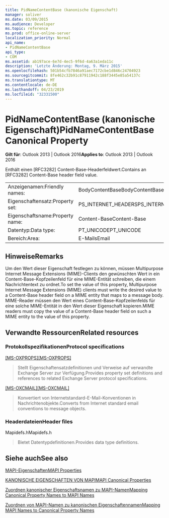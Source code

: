 ```yaml
---
title: PidNameContentBase (kanonische Eigenschaft)
manager: soliver
ms.date: 03/09/2015
ms.audience: Developer
ms.topic: reference
ms.prod: office-online-server
localization_priority: Normal
api_name:
- PidNameContentBase
api_type:
- COM
ms.assetid: ab197ace-6e7d-4ec5-9f6d-4a63a1eda11c
description: 'Letzte Änderung: Montag, 9. März 2015'
ms.openlocfilehash: 501b54cfb7846a91aec7172cbe1d846c24704923
ms.sourcegitcommit: 8fe462c32b91c87911942c188f3445e85a54137c
ms.translationtype: MT
ms.contentlocale: de-DE
ms.lasthandoff: 04/23/2019
ms.locfileid: "32331500"
---
```

# <a name="pidnamecontentbase-canonical-property"></a><span data-ttu-id="49584-103">PidNameContentBase (kanonische Eigenschaft)</span><span class="sxs-lookup"><span data-stu-id="49584-103">PidNameContentBase Canonical Property</span></span>

  
  
<span data-ttu-id="49584-104">**Gilt für**: Outlook 2013 | Outlook 2016</span><span class="sxs-lookup"><span data-stu-id="49584-104">**Applies to**: Outlook 2013 | Outlook 2016</span></span> 
  
<span data-ttu-id="49584-105">Enthält einen [RFC3282] Content-Base-Headerfeldwert.</span><span class="sxs-lookup"><span data-stu-id="49584-105">Contains an [RFC3282] Content-Base header field value.</span></span>
  
|||
|:-----|:-----|
|<span data-ttu-id="49584-106">Anzeigenamen:</span><span class="sxs-lookup"><span data-stu-id="49584-106">Friendly names:</span></span>  <br/> |<span data-ttu-id="49584-107">BodyContentBase</span><span class="sxs-lookup"><span data-stu-id="49584-107">BodyContentBase</span></span>  <br/> |
|<span data-ttu-id="49584-108">Eigenschaftensatz:</span><span class="sxs-lookup"><span data-stu-id="49584-108">Property set:</span></span>  <br/> |<span data-ttu-id="49584-109">PS_INTERNET_HEADERS</span><span class="sxs-lookup"><span data-stu-id="49584-109">PS_INTERNET_HEADERS</span></span>  <br/> |
|<span data-ttu-id="49584-110">Eigenschaftsname:</span><span class="sxs-lookup"><span data-stu-id="49584-110">Property name:</span></span>  <br/> |<span data-ttu-id="49584-111">Content-Base</span><span class="sxs-lookup"><span data-stu-id="49584-111">Content-Base</span></span>  <br/> |
|<span data-ttu-id="49584-112">Datentyp:</span><span class="sxs-lookup"><span data-stu-id="49584-112">Data type:</span></span>  <br/> |<span data-ttu-id="49584-113">PT_UNICODE</span><span class="sxs-lookup"><span data-stu-id="49584-113">PT_UNICODE</span></span>  <br/> |
|<span data-ttu-id="49584-114">Bereich:</span><span class="sxs-lookup"><span data-stu-id="49584-114">Area:</span></span>  <br/> |<span data-ttu-id="49584-115">E-Mails</span><span class="sxs-lookup"><span data-stu-id="49584-115">Email</span></span>  <br/> |
   
## <a name="remarks"></a><span data-ttu-id="49584-116">Hinweise</span><span class="sxs-lookup"><span data-stu-id="49584-116">Remarks</span></span>

<span data-ttu-id="49584-117">Um den Wert dieser Eigenschaft festlegen zu können, müssen Multipurpose Internet Message Extensions (MIME)-Clients den gewünschten Wert in ein Content-Base-Kopfzeilenfeld für eine MIME-Entität schreiben, die einem Nachrichtentext zu ordnet.</span><span class="sxs-lookup"><span data-stu-id="49584-117">To set the value of this property, Multipurpose Internet Message Extensions (MIME) clients must write the desired value to a Content-Base header field on a MIME entity that maps to a message body.</span></span> <span data-ttu-id="49584-118">MIME-Reader müssen den Wert eines Content-Base-Kopfzeilenfelds für eine solche MIME-Entität in den Wert dieser Eigenschaft kopieren.</span><span class="sxs-lookup"><span data-stu-id="49584-118">MIME readers must copy the value of a Content-Base header field on such a MIME entity to the value of this property.</span></span>
  
## <a name="related-resources"></a><span data-ttu-id="49584-119">Verwandte Ressourcen</span><span class="sxs-lookup"><span data-stu-id="49584-119">Related resources</span></span>

### <a name="protocol-specifications"></a><span data-ttu-id="49584-120">Protokollspezifikationen</span><span class="sxs-lookup"><span data-stu-id="49584-120">Protocol specifications</span></span>

<span data-ttu-id="49584-121">[[MS-OXPROPS]](https://msdn.microsoft.com/library/f6ab1613-aefe-447d-a49c-18217230b148%28Office.15%29.aspx)</span><span class="sxs-lookup"><span data-stu-id="49584-121">[[MS-OXPROPS]](https://msdn.microsoft.com/library/f6ab1613-aefe-447d-a49c-18217230b148%28Office.15%29.aspx)</span></span>
  
> <span data-ttu-id="49584-122">Stellt Eigenschaftensatzdefinitionen und Verweise auf verwandte Exchange Server zur Verfügung.</span><span class="sxs-lookup"><span data-stu-id="49584-122">Provides property set definitions and references to related Exchange Server protocol specifications.</span></span>
    
<span data-ttu-id="49584-123">[[MS-OXCMAIL]](https://msdn.microsoft.com/library/b60d48db-183f-4bf5-a908-f584e62cb2d4%28Office.15%29.aspx)</span><span class="sxs-lookup"><span data-stu-id="49584-123">[[MS-OXCMAIL]](https://msdn.microsoft.com/library/b60d48db-183f-4bf5-a908-f584e62cb2d4%28Office.15%29.aspx)</span></span>
  
> <span data-ttu-id="49584-124">Konvertiert von Internetstandard-E-Mail-Konventionen in Nachrichtenobjekte.</span><span class="sxs-lookup"><span data-stu-id="49584-124">Converts from Internet standard email conventions to message objects.</span></span>
    
### <a name="header-files"></a><span data-ttu-id="49584-125">Headerdateien</span><span class="sxs-lookup"><span data-stu-id="49584-125">Header files</span></span>

<span data-ttu-id="49584-126">Mapidefs.h</span><span class="sxs-lookup"><span data-stu-id="49584-126">Mapidefs.h</span></span>
  
> <span data-ttu-id="49584-127">Bietet Datentypdefinitionen.</span><span class="sxs-lookup"><span data-stu-id="49584-127">Provides data type definitions.</span></span>
    
## <a name="see-also"></a><span data-ttu-id="49584-128">Siehe auch</span><span class="sxs-lookup"><span data-stu-id="49584-128">See also</span></span>



[<span data-ttu-id="49584-129">MAPI-Eigenschaften</span><span class="sxs-lookup"><span data-stu-id="49584-129">MAPI Properties</span></span>](mapi-properties.md)
  
[<span data-ttu-id="49584-130">KANONISCHE EIGENSCHAFTEN VON MAPI</span><span class="sxs-lookup"><span data-stu-id="49584-130">MAPI Canonical Properties</span></span>](mapi-canonical-properties.md)
  
[<span data-ttu-id="49584-131">Zuordnen kanonischer Eigenschaftsnamen zu MAPI-Namen</span><span class="sxs-lookup"><span data-stu-id="49584-131">Mapping Canonical Property Names to MAPI Names</span></span>](mapping-canonical-property-names-to-mapi-names.md)
  
[<span data-ttu-id="49584-132">Zuordnen von MAPI-Namen zu kanonischen Eigenschaftennamen</span><span class="sxs-lookup"><span data-stu-id="49584-132">Mapping MAPI Names to Canonical Property Names</span></span>](mapping-mapi-names-to-canonical-property-names.md)

